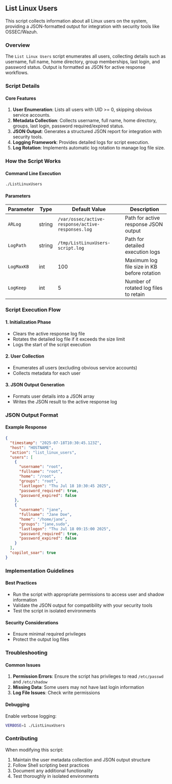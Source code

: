 ## List Linux Users

This script collects information about all Linux users on the system, providing a JSON-formatted output for integration with security tools like OSSEC/Wazuh.

### Overview

The `List Linux Users` script enumerates all users, collecting details such as username, full name, home directory, group memberships, last login, and password status. Output is formatted as JSON for active response workflows.

### Script Details

#### Core Features

1. **User Enumeration**: Lists all users with UID >= 0, skipping obvious service accounts.
2. **Metadata Collection**: Collects username, full name, home directory, groups, last login, password required/expired status.
3. **JSON Output**: Generates a structured JSON report for integration with security tools.
4. **Logging Framework**: Provides detailed logs for script execution.
5. **Log Rotation**: Implements automatic log rotation to manage log file size.

### How the Script Works

#### Command Line Execution
```bash
./ListLinuxUsers
```

#### Parameters

| Parameter | Type | Default Value | Description |
|-----------|------|---------------|-------------|
| `ARLog`   | string | `/var/ossec/active-response/active-responses.log` | Path for active response JSON output |
| `LogPath` | string | `/tmp/ListLinuxUsers-script.log` | Path for detailed execution logs |
| `LogMaxKB` | int | 100 | Maximum log file size in KB before rotation |
| `LogKeep` | int | 5 | Number of rotated log files to retain |

### Script Execution Flow

#### 1. Initialization Phase
- Clears the active response log file
- Rotates the detailed log file if it exceeds the size limit
- Logs the start of the script execution

#### 2. User Collection
- Enumerates all users (excluding obvious service accounts)
- Collects metadata for each user

#### 3. JSON Output Generation
- Formats user details into a JSON array
- Writes the JSON result to the active response log

### JSON Output Format

#### Example Response
```json
{
  "timestamp": "2025-07-18T10:30:45.123Z",
  "host": "HOSTNAME",
  "action": "list_linux_users",
  "users": [
    {
      "username": "root",
      "fullname": "root",
      "home": "/root",
      "groups": "root",
      "lastlogon": "Thu Jul 18 10:30:45 2025",
      "password_required": true,
      "password_expired": false
    },
    {
      "username": "jane",
      "fullname": "Jane Doe",
      "home": "/home/jane",
      "groups": "jane,sudo",
      "lastlogon": "Thu Jul 18 09:15:00 2025",
      "password_required": true,
      "password_expired": false
    }
  ],
  "copilot_soar": true
}
```

### Implementation Guidelines

#### Best Practices
- Run the script with appropriate permissions to access user and shadow information
- Validate the JSON output for compatibility with your security tools
- Test the script in isolated environments

#### Security Considerations
- Ensure minimal required privileges
- Protect the output log files

### Troubleshooting

#### Common Issues
1. **Permission Errors**: Ensure the script has privileges to read `/etc/passwd` and `/etc/shadow`
2. **Missing Data**: Some users may not have last login information
3. **Log File Issues**: Check write permissions

#### Debugging
Enable verbose logging:
```bash
VERBOSE=1 ./ListLinuxUsers
```

### Contributing

When modifying this script:
1. Maintain the user metadata collection and JSON output structure
2. Follow Shell scripting best practices
3. Document any additional functionality
4. Test thoroughly in isolated environments
